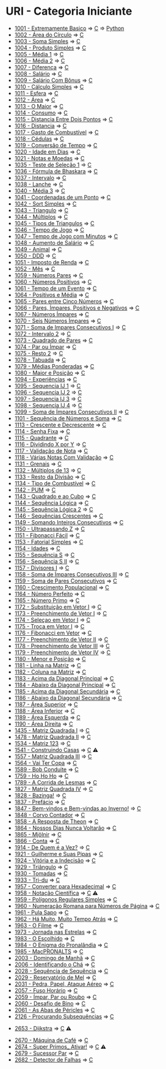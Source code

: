 # URI - Categoria Iniciante

* [1001 - Extremamente Basico](1001%20-%20Extremamente%20B%C3%A1sico.pdf) => [C](1001.c) => [Python](1001.py)
* [1002 - Área do Círculo](1002%20-%20%C3%81rea%20do%20C%C3%ADrculo.pdf) => [C](1002.c)
* [1003 - Soma Simples](1003%20-%20Soma%20Simples.pdf) => [C](1003.c)
* [1004 - Produto Simples](1004%20-%20Produto%20Simples.pdf) => [C](1004.c)
* [1005 - Média 1](1005%20-%20M%C3%A9dia%201.pdf) => [C](1005.c)
* [1006 - Média 2](1006%20-%20M%C3%A9dia%202.pdf) => [C](1006.c)
* [1007 - Diferença](1007%20-%20Diferen%C3%A7a.pdf) => [C](1007.c)
* [1008 - Salário](1008%20-%20Sal%C3%A1rio.pdf) => [C](1008.c)
* [1009 - Salário Com Bônus](1009%20-%20Sal%C3%A1rio%20com%20B%C3%B4nus.pdf) => [C](1009.c)
* [1010 - Cálculo Simples](1010%20-%20C%C3%A1lculo%20Simples.pdf) => [C](1010.c)
* [1011 - Esfera](1011%20-%20Esfera.pdf) => [C](1011.c)
* [1012 - Área](1012%20-%20%C3%81rea.pdf) => [C](1012.c)
* [1013 - O Maior](1013%20-%20O%20Maior.pdf) => [C](1013.c)
* [1014 - Consumo](1014%20-%20Consumo.pdf) => [C](1014.c)
* [1015 - Distancia Entre Dois Pontos](1015%20-%20Dist%C3%A2ncia%20Entre%20Dois%20Pontos.pdf) => [C](1015.c)
* [1016 - Distancia](1016%20-%20Dist%C3%A2ncia.pdf) => [C](1016.c)
* [1017 - Gasto de Combustível](1017%20-%20Gasto%20de%20Combust%C3%ADvel.pdf) => [C](1017.c)
* [1018 - Cédulas](1018%20-%20C%C3%A9dulas.pdf) => [C](1018.c)
* [1019 - Conversão de Tempo](1019%20-%20Convers%C3%A3o%20de%20Tempo.pdf) => [C](1019.c)
* [1020 - Idade em Dias](1020%20-%20Idade%20em%20Dias.pdf) => [C](1020.c)
* [1021 - Notas e Moedas](1021%20-%20Notas%20e%20Moedas.pdf) => [C](1021.c)
* [1035 - Teste de Seleção 1](1035%20-%20Teste%20de%20Seleção%201.pdf) => [C](1035.c)
* [1036 - Fórmula de Bhaskara](1036%20-%20Fórmula%20de%20Bhaskara.pdf) => [C](1036.c)
* [1037 - Intervalo](1037%20-%20Intervalo.pdf) => [C](1037.c)
* [1038 - Lanche](1038%20-%20Lanche.pdf) => [C](1038.c)
* [1040 - Média 3](1040%20-%20Média%203.pdf) => [C](1040.c)
* [1041 - Coordenadas de um Ponto](1041%20-%20Coordenadas%20de%20um%20Ponto.pdf) => [C](1041.c)
* [1042 - Sort Simples](1042%20-%20Sort%20Simples.pdf) => [C](1042.c)
* [1043 - Triangulo](1043%20-%20Triângulo.pdf) => [C](1043.c)
* [1044 - Múltiplos](1044%20-%20Múltiplos.pdf) => [C](1044.c)
* [1045 - Tipos de Triangulos](1045%20-%20Tipos%20de%20Triângulos.pdf) => [C](1045.c)
* [1046 - Tempo de Jogo](1046%20-%20Tempo%20de%20Jogo.pdf) => [C](1046.c)
* [1047 - Tempo de Jogo com Minutos](1047%20-%20Tempo%20de%20Jogo%20com%20Minutos.pdf) => [C](1047.c)
* [1048 - Aumento de Salário](1048%20-%20Aumento%20de%20Salário.pdf) => [C](1048.c)
* [1049 - Animal](1049%20-%20Animal.pdf) => [C](1049.c)
* [1050 - DDD](1050%20-%20DDD.pdf) => [C](1050.c)
* [1051 - Imposto de Renda](1051%20-%20Imposto%20de%20Renda.pdf) => [C](1051.c)
* [1052 - Mês](1052%20-%20Mês.pdf) => [C](1052.c)
* [1059 - Números Pares](1059%20-%20Números%20Pares.pdf) => [C](1059.c)
* [1060 - Números Positivos](1060%20-%20Números%20Positivos.pdf) => [C](1060.c)
* [1061 - Tempo de um Evento](1061%20-%20Tempo%20de%20um%20Evento.pdf) => [C](1061.c)
* [1064 - Positivos e Média](1064%20-%20Positivos%20e%20Média.pdf) => [C](1064.c)
* [1065 - Pares entre Cinco Números](1065%20-%20Pares%20entre%20Cinco%20Números.pdf) => [C](1065.c)
* [1066 - Pares, Ímpares, Positivos e Negativos](1066%20-%20Pares%2C%20Ímpares%2C%20Positivos%20e%20Negativos.pdf) => [C](1066.c)
* [1067 - Números Ímpares](1067%20-%20Números%20Ímpares.pdf) => [C](1067.c)
* [1070 - Seis Números Ímpares](1070%20-%20Seis%20Números%20Ímpares.pdf) => [C](1070.c)
* [1071 - Soma de Impares Consecutivos I](1071%20-%20Soma%20de%20Impares%20Consecutivos%20I.pdf) => [C](1071.c)
* [1072 - Intervalo 2](1072%20-%20Intervalo%202.pdf) => [C](1072.c)
* [1073 - Quadrado de Pares](1073%20-%20Quadrado%20de%20Pares.pdf) => [C](1073.c)
* [1074 - Par ou Ímpar](1074%20-%20Par%20ou%20Ímpar.pdf) => [C](1074.c)
* [1075 - Resto 2](1075%20-%20Resto%202.pdf) => [C](1075.c)
* [1078 - Tabuada](1078%20-%20Tabuada.pdf) => [C](1078.c)
* [1079 - Médias Ponderadas](1079%20-%20Médias%20Ponderadas.pdf) => [C](1079.c)
* [1080 - Maior e Posição](1080%20-%20Maior%20e%20Posição.pdf) => [C](1080.c)
* [1094 - Experiências](1094%20-%20Experiências.pdf) => [C](1094.c)
* [1095 - Sequencia IJ 1](1095%20-%20Sequencia%20IJ%201.pdf) => [C](1095.c)
* [1096 - Sequencia IJ 2](1096%20-%20Sequencia%20IJ%202.pdf) => [C](1096.c)
* [1097 - Sequencia IJ 3](1097%20-%20Sequencia%20IJ%203.pdf) => [C](1097.c)
* [1098 - Sequencia IJ 4](1098%20-%20Sequencia%20IJ%204.pdf) => [C](1098.c)
* [1099 - Soma de Ímpares Consecutivos II](1099%20-%20Soma%20de%20Impares%20Consecutivos%20II.pdf) => [C](1099.c)
* [1101 - Sequência de Números e Soma](1101%20-%20Sequencia%20de%20Numeros%20e%20Soma.pdf) => [C](1101.c)
* [1113 - Crescente e Decrescente](1113%20-%20Crescente%20e%20Decrescente.pdf) => [C](1113.c)
* [1114 - Senha Fixa](1114%20-%20Senha%20Fixa.pdf) => [C](1114.c)
* [1115 - Quadrante](1115%20-%20Quadrante.pdf) => [C](1115.c)
* [1116 - Dividindo X por Y](1116%20-%20Dividindo%20X%20por%20Y.pdf) => [C](1116.c)
* [1117 - Validação de Nota](1117%20-%20Validacao%20de%20Nota.pdf) => [C](1117.c)
* [1118 - Várias Notas Com Validação](1118%20-%20Varias%20Notas%20Com%20Validacao.pdf) => [C](1118.c)
* [1131 - Grenais](1131%20-%20Grenais.pdf) => [C](1131.c)
* [1132 - Múltiplos de 13](1132%20-%20Multiplos%20de%2013.pdf) => [C](1132.c)
* [1133 - Resto da Divisão](1133%20-%20Resto%20da%20Divisao.pdf) => [C](1133.c)
* [1134 - Tipo de Combustível](1134%20-%20Tipo%20de%20Combustivel) => [C](1134.c)
* [1142 - PUM](1142%20-%20PUM.pdf) => [C](1142.c)
* [1143 - Quadrado e ao Cubo](1143%20-%20Quadrado%20e%20ao%20Cubo.pdf) => [C](1143.c)
* [1144 - Sequência Lógica](1144%20-%20Sequencia%20Logica.pdf) => [C](1144.c)
* [1145 - Sequência Lógica 2](1145%20-%20Sequencia%20Logica%202.pdf) => [C](1145.c)
* [1146 - Sequências Crescentes](1146%20-%20Sequencias%20Crescentes.pdf) => [C](1146.c)
* [1149 - Somando Inteiros Consecutivos](1149%20-%20Somando%20Inteiros%20Consecutivos.pdf) => [C](1149.c)
* [1150 - Ultrapassando Z](1150%20-%20Ultrapassando%20Z.pdf) => [C](1150.c)
* [1151 - Fibonacci Fácil](1151%20-%20Fibonacci%20Facil.pdf) => [C](1151.c)
* [1153 - Fatorial Simples](1153%20-%20Fatorial%20Simples.pdf) => [C](1153.c)
* [1154 - Idades](1154%20-%20Idades.pdf) => [C](1154.c)
* [1155 - Sequência S](1155%20-%20Sequencia%20S.pdf) => [C](1155.c)
* [1156 - Sequência S II](1156%20-%20Sequencia%20S%20II.pdf) => [C](1156.c)
* [1157 - Divisores I](1157%20-%20Divisores%20I.pdf) => [C](1157.c)
* [1158 - Soma de Ímpares Consecutivos III](1158%20-%20Soma%20de%20Impares%20Consecutivos%20III.pdf) => [C](1158.c)
* [1159 - Soma de Pares Consecutivos](1159%20-%20Soma%20de%20Pares%20Consecutivos.pdf) => [C](1159.c)
* [1160 - Crescimento Populacional](1160%20-%20Crescimento%20Populacional.pdf) => [C](1160.c)
* [1164 - Número Perfeito](1164%20-%20Numero%20Perfeito.pdf) => [C](1164.c)
* [1165 - Número Primo](1165%20-%20Numero%20Primo.pdf) => [C](1165.c)
* [1172 - Substituição em Vetor I](1172%20-%20Substituicao%20em%20Vetor%20I.pdf) => [C](1172.c)
* [1173 - Preenchimento de Vetor I](1173%20-%20Preenchimento%20de%20Vetor%20I.pdf) => [C](1173.c)
* [1174 - Seleçao em Vetor I](1174%20-%20Selecao%20em%20Vetor%20I.pdf) => [C](1174.c)
* [1175 - Troca em Vetor I](1175%20-%20Troca%20em%20Vetor%20I.pdf) => [C](1175.c)
* [1176 - Fibonacci em Vetor](1176%20-%20Fibonacci%20em%20Vetor.pdf) => [C](1176.c)
* [1177 - Preenchimento de Vetor II](1177%20-%20Preenchimento%20de%20Vetor%20II.pdf) => [C](1177.c)
* [1178 - Preenchimento de Vetor III](1178%20-%20Preenchimento%20de%20Vetor%20III.pdf) => [C](1178.c)
* [1179 - Preenchimento de Vetor IV](1179%20-%20Preenchimento%20de%20Vetor%20IV.pdf) => [C](1179.c)
* [1180 - Menor e Posição](1180%20-%20Menor%20e%20Posicao.pdf) => [C](1180.c)
* [1181 - Linha na Matriz](1181%20-%20Linha%20na%20Matriz.pdf) => [C](1181.c)
* [1182 - Coluna na Matriz](1182%20-%20Coluna%20na%20Matriz.pdf) => [C](1182.c)
* [1183 - Acima da Diagonal Principal](1183%20-%20Acima%20da%20Diagonal%20Principal.pdf) => [C](1183.c)
* [1184 - Abaixo da Diagonal Principal](1184%20-%20Abaixo%20da%20Diagonal%20Principal.pdf) => [C](1184.c)
* [1185 - Acima da Diagonal Secundária](1185%20-%20Acima%20da%20Diagonal%20Secundária.pdf) => [C](1185.c)
* [1186 - Abaixo da Diagonal Secundária](1186%20-%20Abaixo%20da%20Diagonal%20Secundária.pdf) => [C](1186.c)
* [1187 - Área Superior](1187%20-%20Área%20Superior.pdf) => [C](1187.c)
* [1188 - Área Inferior](1188%20-%20Área%20Inferior.pdf) => [C](1188.c)
* [1189 - Área Esquerda](1189%20-%20Área%20Esquerda.pdf) => [C](1189.c)
* [1190 - Área Direita](1190%20-%20Área%20Direita.pdf) => [C](1190.c)
* [1435 - Matriz Quadrada I](1435%20-%20Matriz%20Quadrada%20I.pdf) => [C](1435.c)
* [1478 - Matriz Quadrada II](1478%20-%20Matriz%20Quadrada%20II.pdf) => [C](1478.c)
* [1534 - Matriz 123](1534%20-%20Matriz%20123.pdf) => [C](1534.c)
* [1541 - Construindo Casas](1541%20-%20Construindo%20Casas.pdf) => [C](1541.c) :warning:
* [1557 - Matriz Quadrada III](1557%20-%20Matriz%20Quadrada%20III.pdf) => [C](1557.c)
* [1564 - Vai Ter Copa](1564%20-%20Vai%20Ter%20Copa.pdf) => [C](1564.c)
* [1589 - Bob Conduite](1589%20-%20Bob%20Conduite.pdf) => [C](1589.c)
* [1759 - Ho Ho Ho](1759%20-%20Ho%20Ho%20Ho.pdf) => [C](1759.c)
* [1789 - A Corrida de Lesmas](1789%20-%20A%20Corrida%20de%20Lesmas.pdf) => [C](1789.c)
* [1827 - Matriz Quadrada IV](1827%20-%20Matriz%20Quadrada%20IV.pdf) => [C](1827.c)
* [1828 - Bazinga!](1828%20-%20Bazinga!.pdf) => [C](1828.c)
* [1837 - Prefácio](1837%20-%20Prefacio.pdf) => [C](1837.c)
* [1847 - Bem-vindos e Bem-vindas ao Inverno!](1847%20-%20Bem-vindos%20e%20Bem-vindas%20ao%20Inverno!.pdf) => [C](1847.c)
* [1848 - Corvo Contador](1848%20-%20Corvo%20Contador.pdf) => [C](1848.c)
* [1858 - A Resposta de Theon](1858%20-%20A%20Resposta%20de%20Theon.pdf) => [C](1858.c)
* [1864 - Nossos Dias Nunca Voltarão](1864%20-%20Nossos%20Dias%20Nunca%20Voltarão.pdf) => [C](1864.c)
* [1865 - Mjölnir](1865%20-%20Mjölnir.pdf) => [C](1865.c)
* [1866 - Conta](1866%20-%20Conta.pdf) => [C](1866.c)
* [1914 - De Quem é a Vez?](1914%20-%20De%20Quem%20é%20a%20Vez.pdf) => [C](1914.c)
* [1921 - Guilherme e Suas Pipas](1921%20-%20Guilherme%20e%20Suas%20Pipas.pdf) => [C](1921.c)
* [1924 - Vitória e a Indecisão](1924%20-%20Vitória%20e%20a%20Indecisão.pdf) => [C](1924.c)
* [1929 - Triângulo](1929%20-%20Triângulo.pdf) => [C](1929.c)
* [1930 - Tomadas](1930%20-%20Tomadas.pdf) => [C](1930.c)
* [1933 - Tri-du](1933%20-%20Tri-du.pdf) => [C](1933.c)
* [1957 - Converter para Hexadecimal](1957%20-%20Converter%20para%20Hexadecimal.pdf) => [C](1957.c)
* [1958 - Notação Científica](1958%20-%20Notação%20Científica.pdf) => [C](1958.c) :warning:
* [1959 - Polígonos Regulares Simples](1959%20-%20Polígonos%20Regulares%20Simples.pdf) => [C](1959.c)
* [1960 - Numeração Romana para Números de Página](1960%20-%20Numeração%20Romana%20para%20Números%20de%20Página.pdf) => [C](1960.c)
* [1961 - Pula Sapo](1961%20-%20Pula%20Sapo.pdf) => [C](1961.c)
* [1962 - Há Muito, Muito Tempo Atrás](1962%20-%20Há%20Muito,%20Muito%20Tempo%20Atrás.pdf) => [C](1962.c)
* [1963 - O Filme](1963%20-%20O%20Filme.pdf) => [C](1963.c)
* [1973 - Jornada nas Estrelas](1973%20-%20Jornada%20nas%20Estrelas.pdf) => [C](1973.c)
* [1983 - O Escolhido](1983%20-%20O%20Escolhido.pdf) => [C](1983.c)
* [1984 - O Enigma do Pronalândia](1984%20-%20O%20Enigma%20do%20Pronalândia.pdf) => [C](1984.c)
* [1985 - MacPRONALTS](1985%20-%20MacPRONALTS.pdf) => [C](1985.c)
* [2003 - Domingo de Manhã](2003%20-%20Domingo%20de%20Manhã.pdf) => [C](2003.c)
* [2006 - Identificando o Chá](2006%20-%20Identificando%20o%20Chá.pdf) => [C](2006.c)
* [2028 - Sequência de Sequência](2028%20-%20Sequência%20de%20Sequência.pdf) => [C](2028.c)
* [2029 - Reservatório de Mel](2029%20-%20Reservatório%20de%20Mel.pdf) => [C](2029.c)
* [2031 - Pedra, Papel, Ataque Aéreo](2031%20-%20Pedra,%20Papel,%20Ataque%20Aéreo.pdf) => [C](2031.c)
* [2057 - Fuso Horário](2057%20-%20Fuso%20Horário.pdf) => [C](2057.c)
* [2059 - Ímpar, Par ou Roubo](2059%20-%20Ímpar,%20Par%20ou%20Roubo.pdf) => [C](2059.c)
* [2060 - Desafio de Bino](2060%20-%20Desafio%20de%20Bino.pdf) => [C](2060.c)
* [2061 - As Abas de Péricles](2061%20-%20As%20Abas%20de%20Péricles.pdf) => [C](2061.c)
* [2126 - Procurando Subsequências](2126%20-%20Procurando%20Subsequências.pdf) => [C](2126.c)
<!-- * [DDD](DDD.pdf) => [C](codigo.c) -->
<!-- * [DDD](DDD.pdf) => [C](codigo.c) -->
<!-- * [DDD](DDD.pdf) => [C](codigo.c) -->
<!-- * [DDD](DDD.pdf) => [C](codigo.c) -->
<!-- * [DDD](DDD.pdf) => [C](codigo.c) -->
<!-- * [DDD](DDD.pdf) => [C](codigo.c) -->
<!-- * [DDD](DDD.pdf) => [C](codigo.c) -->
<!-- * [DDD](DDD.pdf) => [C](codigo.c) -->
<!-- * [DDD](DDD.pdf) => [C](codigo.c) -->
<!-- * [DDD](DDD.pdf) => [C](codigo.c) -->
<!-- * [DDD](DDD.pdf) => [C](codigo.c) -->
<!-- * [DDD](DDD.pdf) => [C](codigo.c) -->
<!-- * [DDD](DDD.pdf) => [C](codigo.c) -->
<!-- * [DDD](DDD.pdf) => [C](codigo.c) -->
<!-- * [DDD](DDD.pdf) => [C](codigo.c) -->
<!-- * [DDD](DDD.pdf) => [C](codigo.c) -->
<!-- * [DDD](DDD.pdf) => [C](codigo.c) -->
<!-- * [DDD](DDD.pdf) => [C](codigo.c) -->
<!-- * [DDD](DDD.pdf) => [C](codigo.c) -->
<!-- * [DDD](DDD.pdf) => [C](codigo.c) -->
<!-- * [DDD](DDD.pdf) => [C](codigo.c) -->
<!-- * [DDD](DDD.pdf) => [C](codigo.c) -->
<!-- * [DDD](DDD.pdf) => [C](codigo.c) -->
<!-- * [DDD](DDD.pdf) => [C](codigo.c) -->
<!-- * [DDD](DDD.pdf) => [C](codigo.c) -->
<!-- * [DDD](DDD.pdf) => [C](codigo.c) -->
<!-- * [DDD](DDD.pdf) => [C](codigo.c) -->
<!-- * [DDD](DDD.pdf) => [C](codigo.c) -->
<!-- * [DDD](DDD.pdf) => [C](codigo.c) -->
<!-- * [DDD](DDD.pdf) => [C](codigo.c) -->
<!-- * [DDD](DDD.pdf) => [C](codigo.c) -->
<!-- * [DDD](DDD.pdf) => [C](codigo.c) -->
<!-- * [DDD](DDD.pdf) => [C](codigo.c) -->
<!-- * [DDD](DDD.pdf) => [C](codigo.c) -->
<!-- * [DDD](DDD.pdf) => [C](codigo.c) -->
<!-- * [DDD](DDD.pdf) => [C](codigo.c) -->
<!-- * [DDD](DDD.pdf) => [C](codigo.c) -->
<!-- * [DDD](DDD.pdf) => [C](codigo.c) -->
<!-- * [DDD](DDD.pdf) => [C](codigo.c) -->
<!-- * [DDD](DDD.pdf) => [C](codigo.c) -->
<!-- * [DDD](DDD.pdf) => [C](codigo.c) -->
<!-- * [DDD](DDD.pdf) => [C](codigo.c) -->
<!-- * [DDD](DDD.pdf) => [C](codigo.c) -->
<!-- * [DDD](DDD.pdf) => [C](codigo.c) -->
<!-- * [DDD](DDD.pdf) => [C](codigo.c) -->
<!-- * [DDD](DDD.pdf) => [C](codigo.c) -->
<!-- * [DDD](DDD.pdf) => [C](codigo.c) -->
<!-- * [DDD](DDD.pdf) => [C](codigo.c) -->
<!-- * [DDD](DDD.pdf) => [C](codigo.c) -->
<!-- * [DDD](DDD.pdf) => [C](codigo.c) -->
<!-- * [DDD](DDD.pdf) => [C](codigo.c) -->
<!-- * [DDD](DDD.pdf) => [C](codigo.c) -->
<!-- * [DDD](DDD.pdf) => [C](codigo.c) -->
<!-- * [DDD](DDD.pdf) => [C](codigo.c) -->
<!-- * [DDD](DDD.pdf) => [C](codigo.c) -->
<!-- * [DDD](DDD.pdf) => [C](codigo.c) -->
<!-- * [DDD](DDD.pdf) => [C](codigo.c) -->
<!-- * [DDD](DDD.pdf) => [C](codigo.c) -->
<!-- * [DDD](DDD.pdf) => [C](codigo.c) -->
<!-- * [DDD](DDD.pdf) => [C](codigo.c) -->
<!-- * [DDD](DDD.pdf) => [C](codigo.c) -->
<!-- * [DDD](DDD.pdf) => [C](codigo.c) -->
<!-- * [DDD](DDD.pdf) => [C](codigo.c) -->
<!-- * [DDD](DDD.pdf) => [C](codigo.c) -->
<!-- * [DDD](DDD.pdf) => [C](codigo.c) -->
<!-- * [DDD](DDD.pdf) => [C](codigo.c) -->
<!-- * [DDD](DDD.pdf) => [C](codigo.c) -->
<!-- * [DDD](DDD.pdf) => [C](codigo.c) -->
<!-- * [DDD](DDD.pdf) => [C](codigo.c) -->
<!-- * [DDD](DDD.pdf) => [C](codigo.c) -->
<!-- * [DDD](DDD.pdf) => [C](codigo.c) -->
<!-- * [DDD](DDD.pdf) => [C](codigo.c) -->
* [2653 - Dijkstra](2653%20-%20Dijkstra.pdf) => [C](2653.c) :warning:
<!-- * [DDD](DDD.pdf) => [C](codigo.c) -->
* [2670 - Máquina de Café](2670%20-%20Máquina%20de%20Café.pdf) => [C](2670.c)
* [2674 - Super Primos_ Ativar!](2674%20-%20Super%20Primos_Ativar!.pdf) => [C](2674.c) :warning:
* [2679 - Sucessor Par](2679%20-%20Sucessor%20Par.pdf) => [C](2679.c)
* [2682 - Detector de Falhas](2682%20-%20Detector%20de%20Falhas.pdf) => [C](2682.c)
